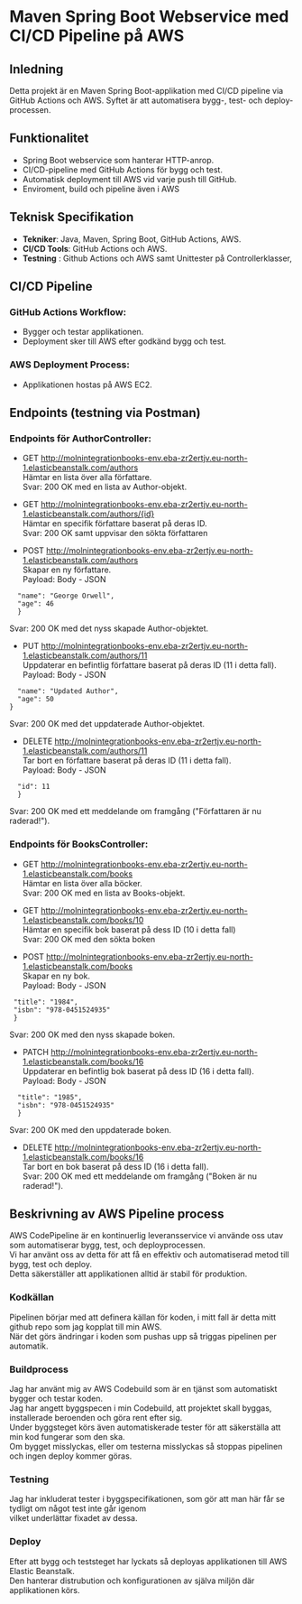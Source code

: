 # Maven Spring Boot Webservice med CI/CD Pipeline på AWS

## Inledning
Detta projekt är en Maven Spring Boot-applikation med CI/CD pipeline via GitHub Actions och AWS. 
Syftet är att automatisera bygg-, test- och deploy-processen.

## Funktionalitet
- Spring Boot webservice som hanterar HTTP-anrop.
- CI/CD-pipeline med GitHub Actions för bygg och test.
- Automatisk deployment till AWS vid varje push till GitHub.
- Enviroment, build och pipeline även i AWS

## Teknisk Specifikation
- **Tekniker**: Java, Maven, Spring Boot, GitHub Actions, AWS.
- **CI/CD Tools**: GitHub Actions och AWS.
- **Testning** : Github Actions och AWS samt Unittester på Controllerklasser,

## CI/CD Pipeline
### GitHub Actions Workflow:
- Bygger och testar applikationen.
- Deployment sker till AWS efter godkänd bygg och test.

### AWS Deployment Process:
- Applikationen hostas på AWS EC2.

## Endpoints (testning via Postman)
### Endpoints för AuthorController:
- GET http://molnintegrationbooks-env.eba-zr2ertjv.eu-north-1.elasticbeanstalk.com/authors  
Hämtar en lista över alla författare.  
Svar: 200 OK med en lista av Author-objekt.

- GET http://molnintegrationbooks-env.eba-zr2ertjv.eu-north-1.elasticbeanstalk.com/authors/{id}  
Hämtar en specifik författare baserat på deras ID.  
Svar: 200 OK samt uppvisar den sökta författaren

- POST http://molnintegrationbooks-env.eba-zr2ertjv.eu-north-1.elasticbeanstalk.com/authors  
Skapar en ny författare.   
Payload: Body - JSON 
```{
  "name": "George Orwell",
  "age": 46
  }
```
Svar: 200 OK med det nyss skapade Author-objektet.

- PUT http://molnintegrationbooks-env.eba-zr2ertjv.eu-north-1.elasticbeanstalk.com/authors/11  
Uppdaterar en befintlig författare baserat på deras ID (11 i detta fall).   
Payload: Body - JSON
``` {
  "name": "Updated Author",
  "age": 50
}

  ```
Svar: 200 OK med det uppdaterade Author-objektet.

- DELETE http://molnintegrationbooks-env.eba-zr2ertjv.eu-north-1.elasticbeanstalk.com/authors/11  
Tar bort en författare baserat på deras ID (11 i detta fall).   
Payload: Body - JSON
```{
  "id": 11
  }
  ```
Svar: 200 OK med ett meddelande om framgång ("Författaren är nu raderad!").

### Endpoints för BooksController:
- GET http://molnintegrationbooks-env.eba-zr2ertjv.eu-north-1.elasticbeanstalk.com/books  
Hämtar en lista över alla böcker.   
Svar: 200 OK med en lista av Books-objekt.

- GET http://molnintegrationbooks-env.eba-zr2ertjv.eu-north-1.elasticbeanstalk.com/books/10  
Hämtar en specifik bok baserat på dess ID (10 i detta fall)  
Svar: 200 OK med den sökta boken

- POST http://molnintegrationbooks-env.eba-zr2ertjv.eu-north-1.elasticbeanstalk.com/books  
Skapar en ny bok.   
Payload: Body - JSON
 ``` {
  "title": "1984",
  "isbn": "978-0451524935"
  }
  ```
Svar: 200 OK med den nyss skapade boken.

- PATCH http://molnintegrationbooks-env.eba-zr2ertjv.eu-north-1.elasticbeanstalk.com/books/16  
Uppdaterar en befintlig bok baserat på dess ID (16 i detta fall).   
Payload: Body - JSON
```{
  "title": "1985",
  "isbn": "978-0451524935"
  }
  ```
Svar: 200 OK med den uppdaterade boken.

- DELETE http://molnintegrationbooks-env.eba-zr2ertjv.eu-north-1.elasticbeanstalk.com/books/16  
Tar bort en bok baserat på dess ID (16 i detta fall).   
Svar: 200 OK med ett meddelande om framgång ("Boken är nu raderad!").

## Beskrivning av AWS Pipeline process  
AWS CodePipeline är en kontinuerlig leveransservice vi använde oss utav som automatiserar bygg, test, och deployprocessen.  
Vi har använt oss av detta för att få en effektiv och automatiserad metod till bygg, test och deploy.  
Detta säkerställer att applikationen alltid är stabil för produktion.

### Kodkällan  
Pipelinen börjar med att definera källan för koden, i mitt fall är detta mitt github repo som jag kopplat till min AWS.  
När det görs ändringar i koden som pushas upp så triggas pipelinen per automatik. 

### Buildprocess  
Jag har använt mig av AWS Codebuild som är en tjänst som automatiskt bygger och testar koden.  
Jag har angett byggspecen i min Codebuild, att projektet skall byggas, installerade beroenden och göra rent efter sig.  
Under byggsteget körs även automatiskerade tester för att säkerställa att min kod fungerar som den ska.  
Om bygget misslyckas, eller om testerna misslyckas så stoppas pipelinen och ingen deploy kommer göras.  

### Testning  
Jag har inkluderat tester i byggspecifikationen, som gör att man här får se tydligt om något test inte går igenom  
vilket underlättar fixadet av dessa.  

### Deploy  
Efter att bygg och teststeget har lyckats så deployas applikationen till AWS Elastic Beanstalk.  
Den hanterar distrubution och konfigurationen av själva miljön där applikationen körs.
